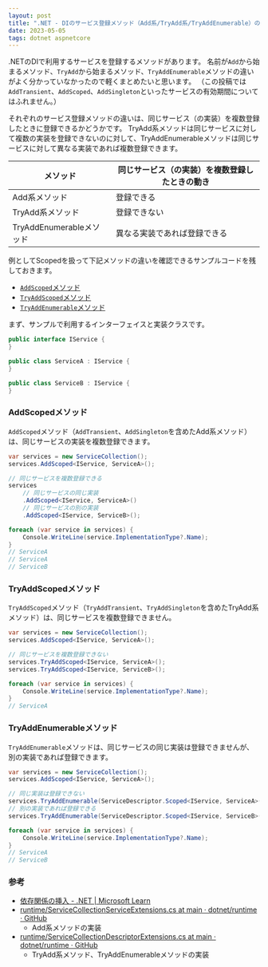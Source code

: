 ```yaml
---
layout: post
title: ".NET - DIのサービス登録メソッド（Add系/TryAdd系/TryAddEnumerable）の違いを確認する"
date: 2023-05-05
tags: dotnet aspnetcore
---
```


.NETのDIで利用するサービスを登録するメソッドがあります。
名前が`Add`から始まるメソッド、`TryAdd`から始まるメソッド、`TryAddEnumerable`メソッドの違いがよく分かっていなかったので軽くまとめたいと思います。
（この投稿では`AddTransient`、`AddScoped`、`AddSingleton`といったサービスの有効期間についてはふれません。）

それぞれのサービス登録メソッドの違いは、同じサービス（の実装）を複数登録したときに登録できるかどうかです。
TryAdd系メソッドは同じサービスに対して複数の実装を登録できないのに対して、TryAddEnumerableメソッドは同じサービスに対して異なる実装であれば複数登録できます。

| メソッド | 同じサービス（の実装）を複数登録したときの動き |
|--|--|
| Add系メソッド | 登録できる |
| TryAdd系メソッド | 登録できない |
| TryAddEnumerableメソッド | 異なる実装であれば登録できる |

例としてScopedを扱って下記メソッドの違いを確認できるサンプルコードを残しておきます。
- [`AddScoped`メソッド](#addscopedメソッド)
- [`TryAddScoped`メソッド](#tryaddscopedメソッド)
- [`TryAddEnumerable`メソッド](#tryaddenumerableメソッド)

まず、サンプルで利用するインターフェイスと実装クラスです。

```csharp
public interface IService {
}

public class ServiceA : IService {
}

public class ServiceB : IService {
}
```

### AddScopedメソッド

`AddScoped`メソッド（`AddTransient`、`AddSingleton`を含めたAdd系メソッド）は、同じサービスの実装を複数登録できます。

```csharp
var services = new ServiceCollection();
services.AddScoped<IService, ServiceA>();

// 同じサービスを複数登録できる
services
	// 同じサービスの同じ実装
	.AddScoped<IService, ServiceA>()
	// 同じサービスの別の実装
	.AddScoped<IService, ServiceB>();

foreach (var service in services) {
	Console.WriteLine(service.ImplementationType?.Name);
}
// ServiceA
// ServiceA
// ServiceB
```

### TryAddScopedメソッド

`TryAddScoped`メソッド（`TryAddTransient`、`TryAddSingleton`を含めたTryAdd系メソッド）は、同じサービスを複数登録できません。

```csharp
var services = new ServiceCollection();
services.AddScoped<IService, ServiceA>();

// 同じサービスを複数登録できない
services.TryAddScoped<IService, ServiceA>();
services.TryAddScoped<IService, ServiceB>();

foreach (var service in services) {
	Console.WriteLine(service.ImplementationType?.Name);
}
// ServiceA
```

### TryAddEnumerableメソッド

`TryAddEnumerable`メソッドは、同じサービスの同じ実装は登録できませんが、別の実装であれば登録できます。

```csharp
var services = new ServiceCollection();
services.AddScoped<IService, ServiceA>();

// 同じ実装は登録できない
services.TryAddEnumerable(ServiceDescriptor.Scoped<IService, ServiceA>());
// 別の実装であれば登録できる
services.TryAddEnumerable(ServiceDescriptor.Scoped<IService, ServiceB>());

foreach (var service in services) {
	Console.WriteLine(service.ImplementationType?.Name);
}
// ServiceA
// ServiceB
```

### 参考

- [依存関係の挿入 - .NET &#124; Microsoft Learn](https://learn.microsoft.com/ja-jp/dotnet/core/extensions/dependency-injection#service-registration-methods)
- [runtime/ServiceCollectionServiceExtensions.cs at main · dotnet/runtime · GitHub](https://github.com/dotnet/runtime/blob/main/src/libraries/Microsoft.Extensions.DependencyInjection.Abstractions/src/ServiceCollectionServiceExtensions.cs)
	- Add系メソッドの実装
- [runtime/ServiceCollectionDescriptorExtensions.cs at main · dotnet/runtime · GitHub](https://github.com/dotnet/runtime/blob/main/src/libraries/Microsoft.Extensions.DependencyInjection.Abstractions/src/Extensions/ServiceCollectionDescriptorExtensions.cs)
	- TryAdd系メソッド、TryAddEnumerableメソッドの実装
